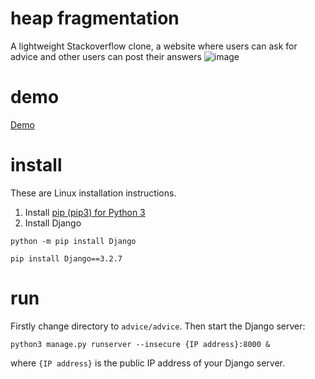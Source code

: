 # heap fragmentation
A lightweight Stackoverflow clone, a website where users can ask for advice and other users can post their answers
![image](https://user-images.githubusercontent.com/102432364/180626546-3f0c99d4-ebd6-4bb2-a71a-ac4a4aea5057.png)

# demo
[Demo](http://147.182.220.50:8000/)

# install
These are Linux installation instructions.

1. Install [pip (pip3) for Python 3](https://linuxize.com/post/how-to-install-pip-on-ubuntu-18.04/)
2. Install Django

```
python -m pip install Django
```
```
pip install Django==3.2.7
```

# run
Firstly change directory to `advice/advice`. Then start the Django server: 
```
python3 manage.py runserver --insecure {IP address}:8000 &
```
where `{IP address}` is the public IP address of your Django server. 


